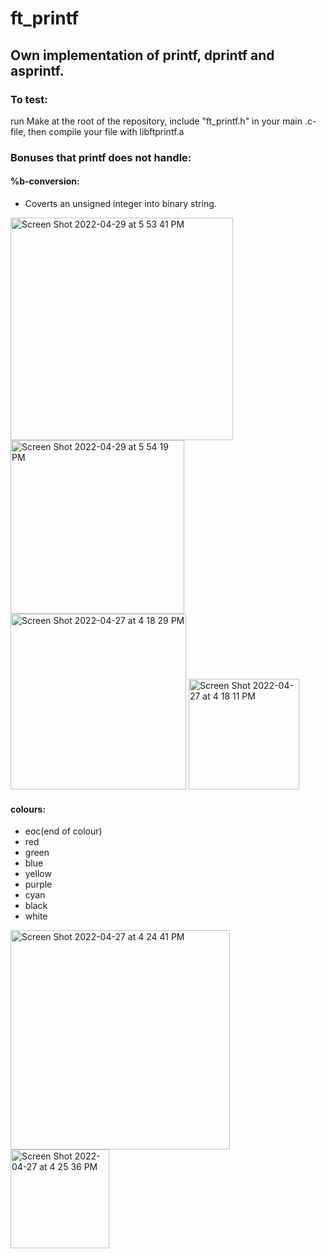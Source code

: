 # ft_printf

## Own implementation of printf, dprintf and asprintf.

### To test:
run Make at the root of the repository, include "ft_printf.h" in your main .c-file, then compile your file with libftprintf.a

### Bonuses that printf does not handle:

#### %b-conversion:
- Coverts an unsigned integer into binary string.
<img width="356" alt="Screen Shot 2022-04-29 at 5 53 41 PM" src="https://user-images.githubusercontent.com/88145164/165969915-96296305-7f8d-4433-b58b-4cc5d1ffa5dd.png">
<img width="278" alt="Screen Shot 2022-04-29 at 5 54 19 PM" src="https://user-images.githubusercontent.com/88145164/165969925-747fa62d-a701-4c5b-a11c-4a5b2b6abdf7.png">



<img width="281" alt="Screen Shot 2022-04-27 at 4 18 29 PM" src="https://user-images.githubusercontent.com/88145164/165527008-421e79d1-559b-4e20-9fbd-a67008536f03.png">
<img width="177" alt="Screen Shot 2022-04-27 at 4 18 11 PM" src="https://user-images.githubusercontent.com/88145164/165527020-4f1c0d26-078e-4f8c-b70c-56a14d9838df.png">

#### colours:
- eoc(end of colour)
- red
- green
- blue
- yellow
- purple
- cyan
- black
- white
<img width="351" alt="Screen Shot 2022-04-27 at 4 24 41 PM" src="https://user-images.githubusercontent.com/88145164/165528227-042b1abb-b05a-4206-ad75-068ea14fd073.png">
<img width="158" alt="Screen Shot 2022-04-27 at 4 25 36 PM" src="https://user-images.githubusercontent.com/88145164/165528345-f60e587d-a8fc-41bc-b00e-46ac79bb0a39.png">


